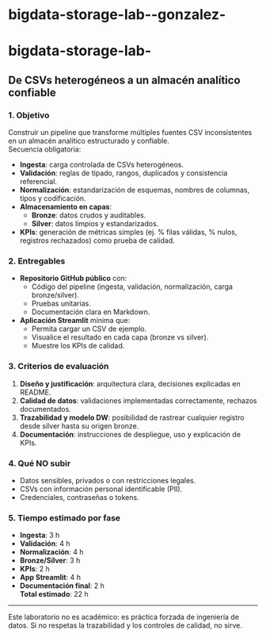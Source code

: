 # bigdata-storage-lab--gonzalez-

# bigdata-storage-lab-<apellido>

## De CSVs heterogéneos a un almacén analítico confiable

### 1. Objetivo
Construir un pipeline que transforme múltiples fuentes CSV inconsistentes en un almacén analítico estructurado y confiable.  
Secuencia obligatoria:
- **Ingesta**: carga controlada de CSVs heterogéneos.  
- **Validación**: reglas de tipado, rangos, duplicados y consistencia referencial.  
- **Normalización**: estandarización de esquemas, nombres de columnas, tipos y codificación.  
- **Almacenamiento en capas**:  
  - **Bronze**: datos crudos y auditables.  
  - **Silver**: datos limpios y estandarizados.  
- **KPIs**: generación de métricas simples (ej. % filas válidas, % nulos, registros rechazados) como prueba de calidad.

### 2. Entregables
- **Repositorio GitHub público** con:
  - Código del pipeline (ingesta, validación, normalización, carga bronze/silver).  
  - Pruebas unitarias.  
  - Documentación clara en Markdown.  
- **Aplicación Streamlit** mínima que:
  - Permita cargar un CSV de ejemplo.  
  - Visualice el resultado en cada capa (bronze vs silver).  
  - Muestre los KPIs de calidad.  

### 3. Criterios de evaluación
1. **Diseño y justificación**: arquitectura clara, decisiones explicadas en README.  
2. **Calidad de datos**: validaciones implementadas correctamente, rechazos documentados.  
3. **Trazabilidad y modelo DW**: posibilidad de rastrear cualquier registro desde silver hasta su origen bronze.  
4. **Documentación**: instrucciones de despliegue, uso y explicación de KPIs.  

### 4. Qué NO subir
- Datos sensibles, privados o con restricciones legales.  
- CSVs con información personal identificable (PII).  
- Credenciales, contraseñas o tokens.  

### 5. Tiempo estimado por fase
- **Ingesta**: 3 h  
- **Validación**: 4 h  
- **Normalización**: 4 h  
- **Bronze/Silver**: 3 h  
- **KPIs**: 2 h  
- **App Streamlit**: 4 h  
- **Documentación final**: 2 h  
**Total estimado**: 22 h

---
Este laboratorio no es académico: es práctica forzada de ingeniería de datos. Si no respetas la trazabilidad y los controles de calidad, no sirve.  
